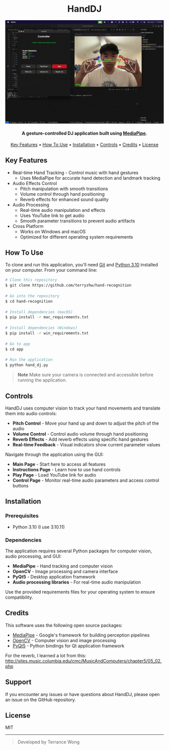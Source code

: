 <h1 align="center">
  <br>
  HandDJ
  <br>
</h1>

<p align="center">
  <img src="demo.gif" alt="HandDJ Demo" width="600">
</p>

<h4 align="center">A gesture-controlled DJ application built using <a href="https://mediapipe.dev/" target="_blank">MediaPipe</a>.</h4>



<p align="center">
  <a href="#key-features">Key Features</a> •
  <a href="#how-to-use">How To Use</a> •
  <a href="#installation">Installation</a> •
  <a href="#controls">Controls</a> •
  <a href="#credits">Credits</a> •
  <a href="#license">License</a>
</p>

## Key Features

* Real-time Hand Tracking - Control music with hand gestures
  - Uses MediaPipe for accurate hand detection and landmark tracking
* Audio Effects Control
  - Pitch manipulation with smooth transitions
  - Volume control through hand positioning
  - Reverb effects for enhanced sound quality
* Audio Processing
  - Real-time audio manipulation and effects
  - Uses YouTube link to get audio
  - Smooth parameter transitions to prevent audio artifacts
* Cross Platform
  - Works on Windows and macOS
  - Optimized for different operating system requirements

## How To Use

To clone and run this application, you'll need [Git](https://git-scm.com) and [Python 3.10](https://python.org) installed on your computer. From your command line:

```bash
# Clone this repository
$ git clone https://github.com/terryzhw/hand-recognition

# Go into the repository
$ cd hand-recognition

# Install dependencies (macOS)
$ pip install -r mac_requirements.txt

# Install dependencies (Windows)
$ pip install -r win_requirements.txt

# Go to app 
$ cd app

# Run the application
$ python hand_dj.py
```

> **Note**
> Make sure your camera is connected and accessible before running the application.

## Controls

HandDJ uses computer vision to track your hand movements and translate them into audio controls:

* **Pitch Control** - Move your hand up and down to adjust the pitch of the audio
* **Volume Control** - Control audio volume through hand positioning
* **Reverb Effects** - Add reverb effects using specific hand gestures
* **Real-time Feedback** - Visual indicators show current parameter values

Navigate through the application using the GUI:
- **Main Page** - Start here to access all features
- **Instructions Page** - Learn how to use hand controls
- **Play Page** - Load YouTube link for audio
- **Control Page** - Monitor real-time audio parameters and access control buttons

## Installation

### Prerequisites

- Python 3.10 (I use 3.10.11)

### Dependencies

The application requires several Python packages for computer vision, audio processing, and GUI:

- **MediaPipe** - Hand tracking and computer vision
- **OpenCV** - Image processing and camera interface
- **PyQt5** - Desktop application framework
- **Audio processing libraries** - For real-time audio manipulation

Use the provided requirements files for your operating system to ensure compatibility.

## Credits

This software uses the following open source packages:

- [MediaPipe](https://mediapipe.dev/) - Google's framework for building perception pipelines
- [OpenCV](https://opencv.org/) - Computer vision and image processing
- [PyQt5](https://www.riverbankcomputing.com/software/pyqt/) - Python bindings for Qt application framework

For the reverb, I learned a lot from this: http://sites.music.columbia.edu/cmc/MusicAndComputers/chapter5/05_02.php

## Support

If you encounter any issues or have questions about HandDJ, please open an issue on the GitHub repository.

## License

MIT

---

> Developed by Terrance Wong
